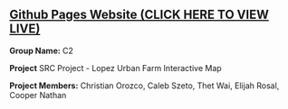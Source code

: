 ## **[Github Pages Website (CLICK HERE TO VIEW LIVE)](https://cs2400-src-c2.github.io/src-project/)**

**Group Name:** C2

**Project** SRC Project - Lopez Urban Farm Interactive Map

**Project Members:** Christian Orozco, Caleb Szeto, Thet Wai, Elijah Rosal, Cooper Nathan

